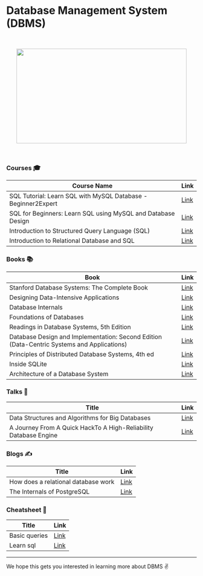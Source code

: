 # Database Management System (DBMS)
<br>
<p align="center"><img src="https://blog.paessler.com/hubfs/considerations-when-choosing-database-management-system.png" height="250" width="450"></p>
<br>

### Courses 🎓

| Course Name                                                  |  Link                                                                                            |
|--------------------------------------------------------------|--------------------------------------------------------------------------------------------------|
| SQL Tutorial: Learn SQL with MySQL Database -Beginner2Expert | [Link](https://www.udemy.com/course/sql-tutorial-learn-sql-with-mysql-database-beginner2expert/) |
| SQL for Beginners: Learn SQL using MySQL and Database Design | [Link](https://www.udemy.com/course/sql-for-beginners-course/)                                   |
| Introduction to Structured Query Language (SQL)              | [Link](https://www.coursera.org/learn/intro-sql)                                                 |
| Introduction to Relational Database and SQL                  | [Link](https://www.coursera.org/projects/introduction-to-relational-database-and-sql)            |

### Books 📚
| Book                                                                                       | Link                                                                            |
|--------------------------------------------------------------------------------------------|---------------------------------------------------------------------------------|
| Stanford Database Systems: The Complete Book                                               | [Link](http://infolab.stanford.edu/~ullman/dscb.html)                           |
| Designing Data-Intensive Applications                                                      | [Link](http://shop.oreilly.com/product/0636920032175.do)                        |
| Database Internals                                                                         | [Link](https://www.oreilly.com/library/view/database-internals/9781492040330/)  |
| Foundations of Databases                                                                   | [Link](http://webdam.inria.fr/Alice/)                                           |
| Readings in Database Systems, 5th Edition                                                  | [Link](http://www.redbook.io/)                                                  |
| Database Design and Implementation: Second Edition (Data-Centric Systems and Applications) | [Link](https://www.amazon.com/dp/3030338355)                                    |
| Principles of Distributed Database Systems, 4th ed                                         | [Link](https://www.amazon.com/dp/3030262529)                                    |
| Inside SQLite                                                                              | [Link](https://books.google.com/books/about/Inside_SQLite.html?id=QoxUx8GOjKMC) |
| Architecture of a Database System                                                          | [Link](https://dsf.berkeley.edu/papers/fntdb07-architecture.pdf)                |

### Talks 📣

| Title                                                            | Link                                                                            |
|------------------------------------------------------------------|---------------------------------------------------------------------------------|
| Data Structures and Algorithms for Big Databases                 | [Link](https://people.csail.mit.edu/bradley/BenderKuszmaul-tutorial-xldb12.pdf) |
| A Journey From A Quick HackTo A High-Reliability Database Engine | [Link](https://www.sqlite.org/talks/wroclaw-20090310.pdf)                       |

### Blogs ✍️

| Title                               | Link                                              |
|-------------------------------------|---------------------------------------------------|
| How does a relational database work | [Link](http://coding-geek.com/how-databases-work) |
| The Internals of PostgreSQL         | [Link](http://www.interdb.jp/pg/index.html)       |

### Cheatsheet 📜

| Title                               | Link                                              |
|-------------------------------------|---------------------------------------------------|
| Basic queries | [Link](https://www.sqltutorial.org/wp-content/uploads/2016/04/SQL-cheat-sheet.pdf) |
| Learn sql        | [Link](https://learnsql.com/blog/sql-basics-cheat-sheet/sql-basics-cheat-sheet-a3.pdf)       |
___

We hope this gets you interested in learning more about DBMS ✌️
